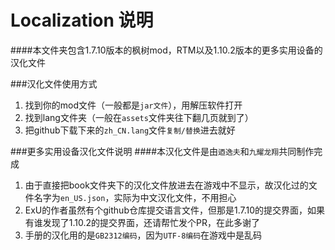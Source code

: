 # Localization 说明
####本文件夹包含1.7.10版本的枫树mod，RTM以及1.10.2版本的更多实用设备的汉化文件


###汉化文件使用方式
1. 找到你的mod文件（一般都是`jar文件`），用解压软件打开
2. 找到lang文件夹（一般在`assets`文件夹往下翻几页就到了）
3. 把github下载下来的`zh_CN.lang`文件`复制/替换`进去就好

###更多实用设备汉化文件说明
####本汉化文件是由`迺逸夫`和`九耀龙翔`共同制作完成
1. 由于直接把book文件夹下的汉化文件放进去在游戏中不显示，故汉化过的文件名字为`en_US.json`，实际为中文汉化文件，不用担心
2. ExU的作者虽然有个github仓库提交语言文件，但那是1.7.10的提交界面，如果有谁发现了1.10.2的提交界面，还请帮忙发个PR，在此多谢了
3. 手册的汉化用的是`GB2312编码`，因为`UTF-8编码`在游戏中是乱码
